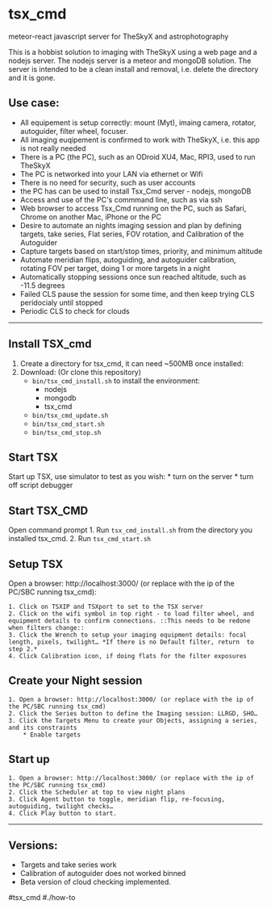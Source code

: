 # tsx_cmd
meteor-react javascript server for TheSkyX and astrophotography

This is a hobbist solution to imaging with TheSkyX using a web page and a nodejs server. The nodejs server is a meteor and mongoDB solution. The server is intended to be a clean install and removal, i.e. delete the directory and it is gone.

## Use case:
- All equipement is setup correctly: mount (Myt), imaing camera, rotator, autoguider, filter wheel, focuser.
- All imaging euqipement is confirmed to work with TheSkyX, i.e. this app is not really needed
- There is a PC (the PC), such as an ODroid XU4, Mac, RPI3, used to run TheSkyX
- The PC is networked into your LAN via ethernet or Wifi
- There is no need for security, such as user accounts
- the PC has  can be used to install Tsx_Cmd server - nodejs, mongoDB
- Access and use of the PC's commmand line, such as via ssh
- Web browser to access Tsx_Cmd running on the PC, such as Safari, Chrome on another Mac,
iPhone or the PC
- Desire to automate an nights imaging session and plan by defining targets, take series,
Flat series, FOV rotation, and Calibration of the Autoguider
- Capture targets based on start/stop times, priority, and minimum altitude
- Automate meridian flips, autoguiding, and autoguider calibration, rotating FOV per target,
doing 1 or more targets in a night
- Automatically stopping sessions once sun reached altitude, such as -11.5 degrees
- Failed CLS pause the session for some time, and then keep trying CLS peridocialy until stopped
- Periodic CLS to check for clouds
---
## Install TSX_cmd
1. Create a directory for tsx_cmd, it can need ~500MB once installed:
2. Download: (Or clone this repository)
	* `bin/tsx_cmd_install.sh` to install the environment:
		* nodejs
		* mongodb
		* tsx_cmd
	* `bin/tsx_cmd_update.sh`
	* `bin/tsx_cmd_start.sh`
	* `bin/tsx_cmd_stop.sh`

## Start TSX
Start up TSX, use simulator to test as you wish:
	* turn on the server
	* turn off script debugger

## Start TSX_CMD

Open command prompt
	1. Run `tsx_cmd_install.sh` from the directory you installed tsx_cmd.
	2. Run `tsx_cmd_start.sh`

## Setup TSX

Open a browser: http://localhost:3000/ (or replace with the ip of the PC/SBC running tsx_cmd):

	1. Click on TSXIP and TSXport to set to the TSX server
	2. Click on the wifi symbol in top right - to load filter wheel, and equipment details to confirm connections. ::This needs to be redone when filters change::
	3. Click the Wrench to setup your imaging equipment details: focal length, pixels, twilight… *If there is no Default filter, return  to step 2.*
	4. Click Calibration icon, if doing flats for the filter exposures

## Create your Night session

	1. Open a browser: http://localhost:3000/ (or replace with the ip of the PC/SBC running tsx_cmd)
	2. Click the Series button to define the Imaging session: LLRGD, SHO…
	3. Click the Targets Menu to create your Objects, assigning a series, and its constraints
		* Enable targets

## Start up

	1. Open a browser: http://localhost:3000/ (or replace with the ip of the PC/SBC running tsx_cmd)
	2. Click the Scheduler at top to view night plans
	3. Click Agent button to toggle, meridian flip, re-focusing, autoguiding, twilight checks…
	4. Click Play button to start.
---
## Versions:
- Targets and take series work
- Calibration of autoguider does not worked binned
- Beta version of cloud checking implemented.

#tsx_cmd #./how-to
